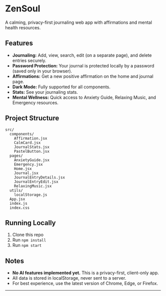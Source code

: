 # ZenSoul

A calming, privacy-first journaling web app with affirmations and mental health resources.

## Features

- **Journaling:** Add, view, search, edit (on a separate page), and delete entries securely.
- **Password Protection:** Your journal is protected locally by a password (saved only in your browser).
- **Affirmations:** Get a new positive affirmation on the home and journal page.
- **Dark Mode:** Fully supported for all components.
- **Stats:** See your journaling stats.
- **Mental Wellness:** Quick access to Anxiety Guide, Relaxing Music, and Emergency resources.

## Project Structure

```
src/
  components/
    Affirmation.jsx
    CalmCard.jsx
    JournalStats.jsx
    PastelButton.jsx
  pages/
    AnxietyGuide.jsx
    Emergency.jsx
    Home.jsx
    Journal.jsx
    JournalEntryDetails.jsx
    JournalEntryEdit.jsx
    RelaxingMusic.jsx
  utils/
    localStorage.js
  App.jsx
  index.js
  index.css
```

## Running Locally

1. Clone this repo
2. Run `npm install`
3. Run `npm start`

## Notes

- **No AI features implemented yet.** This is a privacy-first, client-only app.
- All data is stored in localStorage, never sent to a server.
- For best experience, use the latest version of Chrome, Edge, or Firefox.

---
